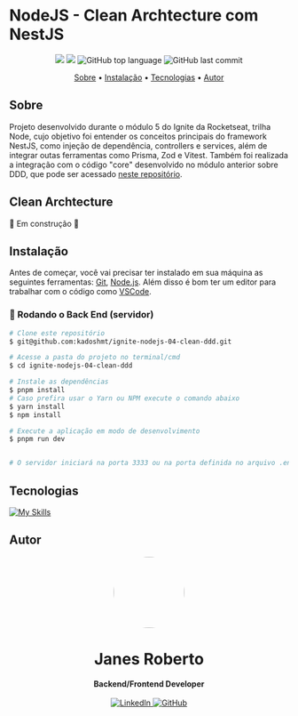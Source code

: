 # NodeJS - Clean Archtecture com NestJS

<p align="center">
  <img src="https://img.shields.io/static/v1?label=nodejs&message=ddd&color=blueviolet&style=for-the-badge"/>
  <img src="https://img.shields.io/github/license/kadoshmt/ignite-nodejs-04-clean-ddd?color=blueviolet&logo=License&style=for-the-badge"/>
  <img alt="GitHub top language" src="https://img.shields.io/github/languages/top/kadoshmt/ignite-nodejs-04-clean-ddd?color=blueviolet&logo=TypeScript&logoColor=white&style=for-the-badge">
  <img alt="GitHub last commit" src="https://img.shields.io/github/last-commit/kadoshmt/ignite-nodejs-04-clean-ddd?color=blueviolet&style=for-the-badge">
</p>

<p align="center">
  <a href="#sobre">Sobre</a> •  
  <a href="#instalação">Instalação</a> •
  <a href="#tecnologias">Tecnologias</a> •
  <a href="#autor">Autor</a>  
</p>

## Sobre

Projeto desenvolvido durante o módulo 5 do Ignite da Rocketseat, trilha Node, cujo objetivo foi entender os conceitos principais do framework NestJS, como injeção de dependência, controllers e services, além de integrar outas ferramentas como Prisma, Zod e Vitest. Também foi realizada a integração com o código "core" desenvolvido no módulo anterior sobre DDD, que pode ser acessado <a href="https://github.com/kadoshmt/ignite-nodejs-04-clean-ddd">neste repositório</a>.

## Clean Archtecture

🚧 Em construção 🚧

## Instalação

Antes de começar, você vai precisar ter instalado em sua máquina as seguintes ferramentas:
[Git](https://git-scm.com), [Node.js](https://nodejs.org/en/).
Além disso é bom ter um editor para trabalhar com o código como [VSCode](https://code.visualstudio.com/).

### 🎲 Rodando o Back End (servidor)

```bash
# Clone este repositório
$ git@github.com:kadoshmt/ignite-nodejs-04-clean-ddd.git

# Acesse a pasta do projeto no terminal/cmd
$ cd ignite-nodejs-04-clean-ddd

# Instale as dependências
$ pnpm install
# Caso prefira usar o Yarn ou NPM execute o comando abaixo
$ yarn install
$ npm install

# Execute a aplicação em modo de desenvolvimento
$ pnpm run dev


# O servidor iniciará na porta 3333 ou na porta definida no arquivo .env na variável PORT - acesse <http://localhost:3333>
```

## Tecnologias

[![My Skills](https://skillicons.dev/icons?i=nodejs,ts,postgres,docker,nestjs,vite,prisma&perline=10&theme=dark)](https://skillicons.dev)

## Autor

<div align="center">
<img src="https://avatars.githubusercontent.com/u/989544?v=4" width="128" style="border-radius: 50%;"/>
<h1>Janes Roberto</h1>
<strong>Backend/Frontend Developer</strong>
<br/>
<br/>

<a href="https://www.linkedin.com/in/janes-roberto-da-costa/" target="_blank">
<img alt="LinkedIn" src="https://img.shields.io/badge/linkedin-%230077B5.svg?style=for-the-badge&logo=linkedin&logoColor=white"/>
</a>

<a href="https://github.com/kadoshmt" target="_blank">
<img alt="GitHub" src="https://img.shields.io/badge/github-%23121011.svg?style=for-the-badge&logo=github&logoColor=white"/>
</a>
<br/>
<br/>
</div>